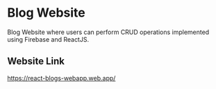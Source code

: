 # Blog Website

Blog Website where users can perform CRUD operations implemented using Firebase and ReactJS.

## Website Link
https://react-blogs-webapp.web.app/

